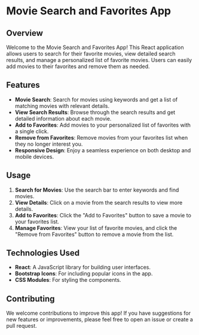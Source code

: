 
# Movie Search and Favorites App

## Overview

Welcome to the Movie Search and Favorites App! This React application allows users to search for their favorite movies, view detailed search results, and manage a personalized list of favorite movies. Users can easily add movies to their favorites and remove them as needed.

## Features

- **Movie Search**: Search for movies using keywords and get a list of matching movies with relevant details.
- **View Search Results**: Browse through the search results and get detailed information about each movie.
- **Add to Favorites**: Add movies to your personalized list of favorites with a single click.
- **Remove from Favorites**: Remove movies from your favorites list when they no longer interest you.
- **Responsive Design**: Enjoy a seamless experience on both desktop and mobile devices.



## Usage

1. **Search for Movies**: Use the search bar to enter keywords and find movies.
2. **View Details**: Click on a movie from the search results to view more details.
3. **Add to Favorites**: Click the "Add to Favorites" button to save a movie to your favorites list.
4. **Manage Favorites**: View your list of favorite movies, and click the "Remove from Favorites" button to remove a movie from the list.

## Technologies Used

- **React**: A JavaScript library for building user interfaces.
- **Bootstrap Icons**: For including popular icons in the app.
- **CSS Modules**: For styling the components.

## Contributing

We welcome contributions to improve this app! If you have suggestions for new features or improvements, please feel free to open an issue or create a pull request.


